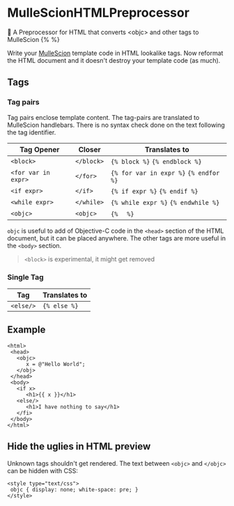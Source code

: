 # MulleScionHTMLPreprocessor

🥣 A Preprocessor for HTML that converts &lt;objc> and other tags to MulleScion {% %}

Write your [MulleScion](/mulle-kybernetik/MulleScion) template code in HTML lookalike tags. 
Now reformat the HTML document and it doesn't destroy  your template code (as much).

## Tags

### Tag pairs

Tag pairs enclose template content. The tag-pairs are translated to MulleScion handlebars.
There is no syntax check done on the text following the tag identifier.

Tag Opener          | Closer     | Translates to
--------------------|------------|-------------------------
`<block>`           | `</block>` | `{% block %}` `{% endblock %}`
`<for var in expr>` | `</for>`   | `{% for var in expr %}` `{% endfor %}`
`<if expr>`         | `</if>`    | `{% if expr %}` `{% endif %}`
`<while expr>`      | `</while>` | `{% while expr %}` `{% endwhile %}`
`<objc>`            | `<objc>`   | `{% `  ` %}`

`objc` is useful to add of Objective-C code in the `<head>` section of the HTML document, but it can be placed anywhere.
The other tags are more useful in the `<body>` section. 

> `<block>` is experimental, it might get removed

 

### Single Tag

Tag         | Translates to
------------|---------------------
`<else/>`   | `{% else %}`


## Example

 ```
 <html>
  <head>
    <objc>
       x = @"Hello World";
    </obj>
  </head>
  <body>
    <if x>
       <h1>{{ x }}</h1>
    <else/>
       <h1>I have nothing to say</h1>
    </fi>
  </body>
</html>
```

## Hide the uglies in HTML preview

Unknown tags shouldn't get rendered. The text between `<objc>` and `</objc>` can be hidden with CSS:

```
<style type="text/css">
 objc { display: none; white-space: pre; }
</style>
```

